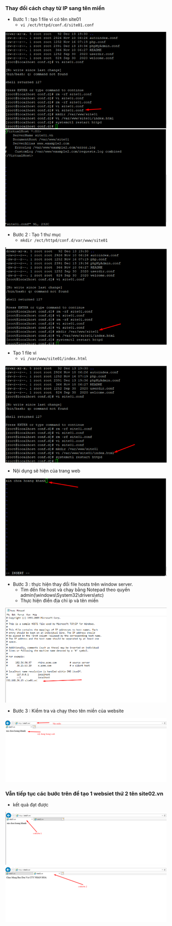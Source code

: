 ### Thay đổi cách chạy từ IP sang tên miền
- Bước 1 : tạo 1 file vi có tên site01
    + `vi /ect/httpd/conf.d/site01.conf`
<img src ="../img/01.png">
<img src ="../img/02.png">

- Bước 2 : Tạo 1 thư mục 
    + `mkdir /ect/httpd/conf.d/var/www/site01`
<img src ="../img/03.png">

- Tạo 1 file vi 
    + `vi /var/www/site01/index.html`
<img src ="../img/04.png">
    
- Nội dụng sẽ hiện của trang web 
<img src ="../img/05.png">

- Bước 3 : thực hiện thay đổi file hosts trên window server.
    + Tìm đến file host và chạy bằng Notepad theo quyền admin(\windows\System32\drivers\etc)
    + Thực hiện điền địa chỉ ip và tên miền
<img src ="../img/06.png">

- Bước 3 : Kiểm tra và chạy theo tên miền của website
<img src ="../img/07.png">
 
### Vẫn tiếp tục các bước trên để tạo 1 websiet thứ 2 tên site02.vn
- kết quả đạt được
<img src ="../img/08.png">
<img src ="../img/09.png">
